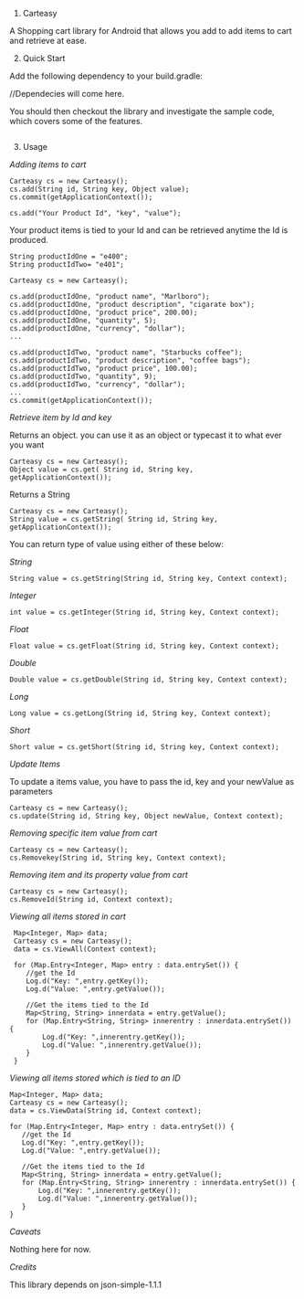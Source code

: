 1. Carteasy

A Shopping cart library for Android that allows you add to add items to cart and retrieve at ease.

2. Quick Start

Add the following dependency to your build.gradle:

//Dependecies will come here.

You should then checkout the library and investigate the sample code, which covers some of the features.

<image of sample app here>

3. Usage

 *Adding items to cart*

 ```
 Carteasy cs = new Carteasy();
 cs.add(String id, String key, Object value);
 cs.commit(getApplicationContext());
 ```

 ```
 cs.add("Your Product Id", "key", "value");
 ```


 Your product items is tied to your Id and can be retrieved anytime the Id is produced.

 ```
 String productIdOne = "e400";
 String productIdTwo= "e401";
 ```

 ```
 Carteasy cs = new Carteasy();

 cs.add(productIdOne, "product name", "Marlboro");
 cs.add(productIdOne, "product description", "cigarate box");
 cs.add(productIdOne, "product price", 200.00);
 cs.add(productIdOne, "quantity", 5);
 cs.add(productIdOne, "currency", "dollar");
 ...

 cs.add(productIdTwo, "product name", "Starbucks coffee");
 cs.add(productIdTwo, "product description", "coffee bags");
 cs.add(productIdTwo, "product price", 100.00);
 cs.add(productIdTwo, "quantity", 9);
 cs.add(productIdTwo, "currency", "dollar");
 ...
 cs.commit(getApplicationContext());
 ```


 *Retrieve item by Id and key*

 Returns an object. you can use it as an object or typecast it to what ever you want

 ```
 Carteasy cs = new Carteasy();
 Object value = cs.get( String id, String key, getApplicationContext());
 ```

 Returns a String

 ```
 Carteasy cs = new Carteasy();
 String value = cs.getString( String id, String key, getApplicationContext());
 ```

 You can return type of value using either of these below:

 *String*

 ```
 String value = cs.getString(String id, String key, Context context);
 ```

 *Integer*

 ```
 int value = cs.getInteger(String id, String key, Context context);
 ```

 *Float*

 ```
 Float value = cs.getFloat(String id, String key, Context context);
 ```

 *Double*

 ```
 Double value = cs.getDouble(String id, String key, Context context);
 ```

 *Long*

 ```
 Long value = cs.getLong(String id, String key, Context context);
 ```

 *Short*

 ```
 Short value = cs.getShort(String id, String key, Context context);
 ```


 *Update Items*

 To update a items value, you have to pass the id, key and your newValue as parameters

 ```
 Carteasy cs = new Carteasy();
 cs.update(String id, String key, Object newValue, Context context);
 ```

 *Removing specific item value from cart*

 ```
 Carteasy cs = new Carteasy();
 cs.Removekey(String id, String key, Context context);
 ```

 *Removing item and its property value from cart*

 ```
 Carteasy cs = new Carteasy();
 cs.RemoveId(String id, Context context);
 ```

 *Viewing all items stored in cart*

 ```
  Map<Integer, Map> data;
  Carteasy cs = new Carteasy();
  data = cs.ViewAll(Context context);

  for (Map.Entry<Integer, Map> entry : data.entrySet()) {
     //get the Id
     Log.d("Key: ",entry.getKey());
     Log.d("Value: ",entry.getValue());

     //Get the items tied to the Id
     Map<String, String> innerdata = entry.getValue();
     for (Map.Entry<String, String> innerentry : innerdata.entrySet()) {
         Log.d("Key: ",innerentry.getKey());
         Log.d("Value: ",innerentry.getValue());
     }
  }
  ```

 *Viewing all items stored which is tied to an ID*

  ```
  Map<Integer, Map> data;
  Carteasy cs = new Carteasy();
  data = cs.ViewData(String id, Context context);

  for (Map.Entry<Integer, Map> entry : data.entrySet()) {
     //get the Id
     Log.d("Key: ",entry.getKey());
     Log.d("Value: ",entry.getValue());

     //Get the items tied to the Id
     Map<String, String> innerdata = entry.getValue();
     for (Map.Entry<String, String> innerentry : innerdata.entrySet()) {
         Log.d("Key: ",innerentry.getKey());
         Log.d("Value: ",innerentry.getValue());
     }
  }
  ```




*Caveats*

Nothing here for now.



*Credits*

This library depends on json-simple-1.1.1

